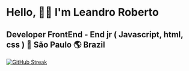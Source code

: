 # Hello, 🙋‍♂️ I'm Leandro Roberto
## Developer FrontEnd - End jr ( Javascript, html, css ) 🏡 São Paulo 🌎 Brazil


[![GitHub Streak](https://streak-stats.demolab.com/?user=leandroroberto)](https://git.io/streak-stats)
